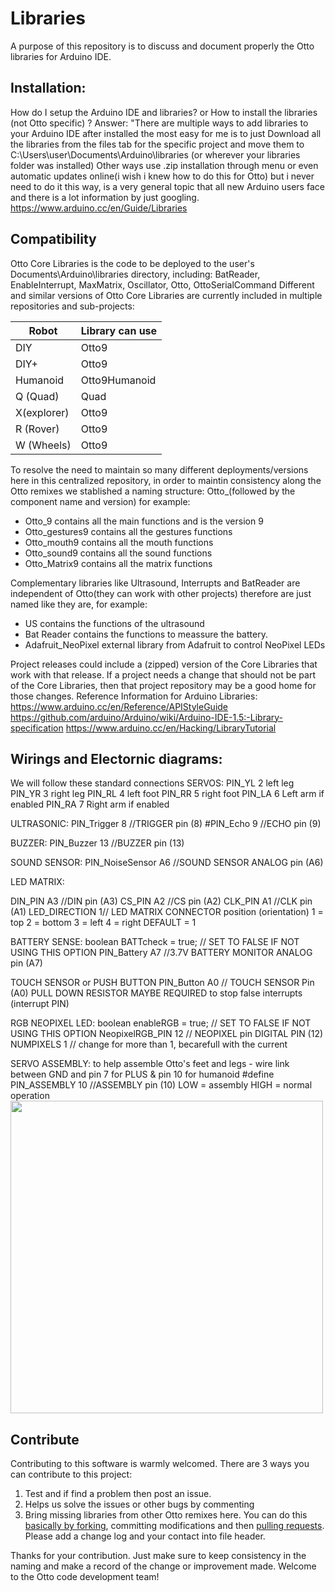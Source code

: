 # Libraries
A purpose of this repository is to discuss and document properly the Otto libraries for Arduino IDE.

## Installation:
How do I setup the Arduino IDE and libraries? or How to install the libraries (not Otto specific) ?
Answer: "There are multiple ways to add libraries to your Arduino IDE after installed the most easy for me is to just Download all the libraries from the files tab for the specific project and move them to C:\Users\user\Documents\Arduino\libraries (or wherever your libraries folder was installed)
Other ways use .zip installation through menu or even automatic updates online(i wish i knew how to do this for Otto) but i never need to do it this way, is a very general topic that all new Arduino users face and there is a lot information by just googling.
﻿https://www.arduino.cc/en/Guide/Libraries﻿
 
## Compatibility
Otto Core Libraries is the code to be deployed to the user's Documents\Arduino\libraries directory, including: BatReader, EnableInterrupt, MaxMatrix, Oscillator, Otto, OttoSerialCommand
Different and similar versions of Otto Core Libraries are currently included in multiple repositories and sub-projects:

Robot  | Library can use
------------- | -------------
DIY | Otto9
DIY+  | Otto9
Humanoid  | Otto9Humanoid
Q (Quad) | Quad
X(explorer)  | Otto9
R (Rover)  | Otto9
W (Wheels)  | Otto9

To resolve the need to maintain so many different deployments/versions here in this centralized repository, in order to maintin consistency along the Otto remixes we stablished a naming structure: 
Otto_(followed by the component name and version) for example:

* Otto_9 contains all the main functions and is the version 9
* Otto_gestures9 contains all the gestures functions
* Otto_mouth9	contains all the mouth functions
* Otto_sound9 contains all the sound functions
* Otto_Matrix9 contains all the matrix functions

Complementary libraries like Ultrasound, Interrupts and BatReader are independent of Otto(they can work with other projects) therefore are just named like they are, for example:
* US contains the functions of the ultrasound
* Bat Reader contains the functions to meassure the battery.
* Adafruit_NeoPixel external library from Adafruit to control NeoPixel LEDs

Project releases could include a (zipped) version of the Core Libraries that work with that release.
If a project needs a change that should not be part of the Core Libraries, then that project repository may be a good home for those changes.
Reference Information for Arduino Libraries:
﻿https://www.arduino.cc/en/Reference/APIStyleGuide﻿
﻿https://github.com/arduino/Arduino/wiki/Arduino-IDE-1.5:-Library-specification﻿
﻿https://www.arduino.cc/en/Hacking/LibraryTutorial﻿
 
 ## Wirings and Electornic diagrams:
We will follow these standard connections
SERVOS:
PIN_YL 2 left leg
PIN_YR 3 right leg
PIN_RL 4 left foot
PIN_RR 5 right foot
PIN_LA 6 Left arm if enabled
PIN_RA 7 Right arm if enabled

ULTRASONIC:
PIN_Trigger  8  //TRIGGER pin (8)
#PIN_Echo    9  //ECHO pin (9)

BUZZER:
PIN_Buzzer  13 //BUZZER pin (13)

SOUND SENSOR:
PIN_NoiseSensor A6  //SOUND SENSOR   ANALOG pin (A6)
 
LED MATRIX:

DIN_PIN    A3   //DIN pin (A3)
CS_PIN     A2   //CS pin (A2)
CLK_PIN    A1   //CLK pin (A1)
LED_DIRECTION  1// LED MATRIX CONNECTOR position (orientation) 1 = top 2 = bottom 3 = left 4 = right  DEFAULT = 1

BATTERY SENSE:
boolean BATTcheck = true;    // SET TO FALSE IF NOT USING THIS OPTION
PIN_Battery   A7  //3.7V BATTERY MONITOR   ANALOG pin (A7)

TOUCH SENSOR or PUSH BUTTON 
PIN_Button   A0 // TOUCH SENSOR Pin (A0) PULL DOWN RESISTOR MAYBE REQUIRED to stop false interrupts (interrupt PIN)

RGB NEOPIXEL LED:
boolean enableRGB = true;    // SET TO FALSE IF NOT USING THIS OPTION
NeopixelRGB_PIN  12 // NEOPIXEL pin   DIGITAL PIN (12)
NUMPIXELS       1   // change for more than 1, becarefull with the current

SERVO ASSEMBLY:
to help assemble Otto's feet and legs - wire link between GND and pin 7 for PLUS & pin 10 for humanoid
#define PIN_ASSEMBLY    10   //ASSEMBLY pin (10) LOW = assembly    HIGH  = normal operation
 <img src="https://github.com/OttoDIY/Libraries/blob/master/OttoDIY_ALLwirings.png" width="500" align="center">
 
 ## Contribute
 Contributing to this software is warmly welcomed. There are 3 ways you can contribute to this project:
1. Test and if find a problem then post an issue.
2. Helps us solve the issues or other bugs by commenting
3. Bring missing libraries from other Otto remixes here.
You can do this [basically by forking](https://help.github.com/en/articles/fork-a-repo), committing modifications and then [pulling requests](https://help.github.com/en/articles/about-pull-requests). Please add a change log and your contact into file header.

Thanks for your contribution.
Just make sure to keep consistency in the naming and make a record of the change or improvement made.
Welcome to the Otto code development team!
